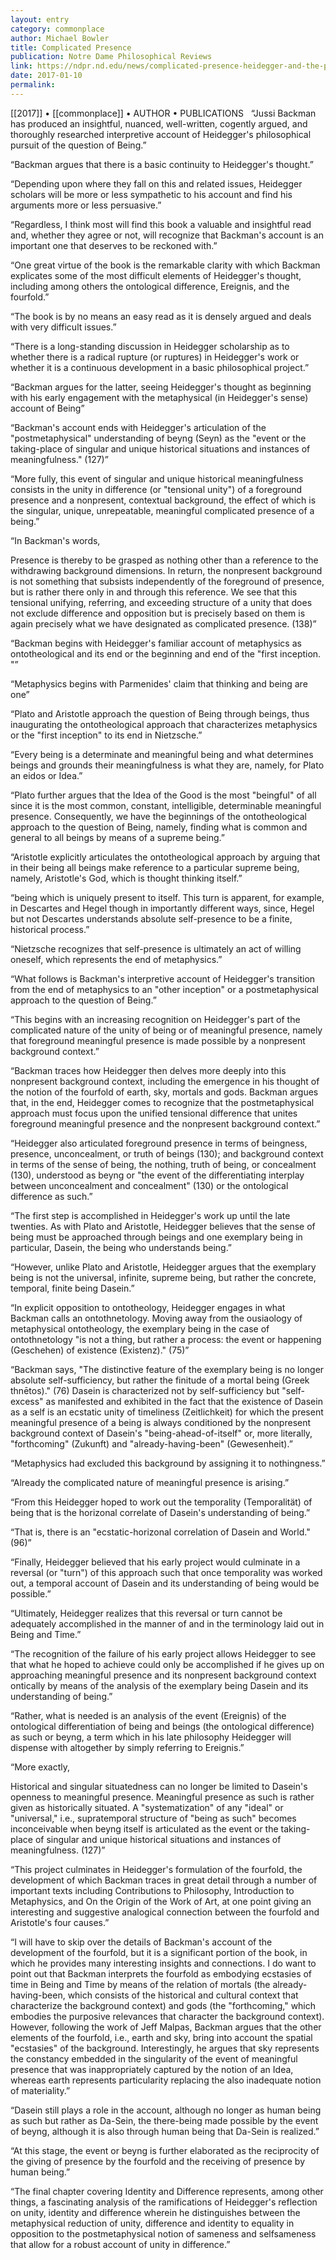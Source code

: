 ```yaml
---
layout: entry
category: commonplace
author: Michael Bowler
title: Complicated Presence
publication: Notre Dame Philosophical Reviews
link: https://ndpr.nd.edu/news/complicated-presence-heidegger-and-the-postmetaphysical-unity-of-being/
date: 2017-01-10
permalink: 
---
```


[[2017]] • [[commonplace]] • AUTHOR • PUBLICATIONS 
 
“Jussi Backman has produced an insightful, nuanced, well-written, cogently argued, and thoroughly researched interpretive account of Heidegger's philosophical pursuit of the question of Being.”

“Backman argues that there is a basic continuity to Heidegger's thought.”

“Depending upon where they fall on this and related issues, Heidegger scholars will be more or less sympathetic to his account and find his arguments more or less persuasive.”

“Regardless, I think most will find this book a valuable and insightful read and, whether they agree or not, will recognize that Backman's account is an important one that deserves to be reckoned with.”

“One great virtue of the book is the remarkable clarity with which Backman explicates some of the most difficult elements of Heidegger's thought, including among others the ontological difference, Ereignis, and the fourfold.”

“The book is by no means an easy read as it is densely argued and deals with very difficult issues.”

“There is a long-standing discussion in Heidegger scholarship as to whether there is a radical rupture (or ruptures) in Heidegger's work or whether it is a continuous development in a basic philosophical project.”

“Backman argues for the latter, seeing Heidegger's thought as beginning with his early engagement with the metaphysical (in Heidegger's sense) account of Being”

“Backman's account ends with Heidegger's articulation of the "postmetaphysical" understanding of beyng (Seyn) as the "event or the taking-place of singular and unique historical situations and instances of meaningfulness." (127)”

“More fully, this event of singular and unique historical meaningfulness consists in the unity in difference (or "tensional unity") of a foreground presence and a nonpresent, contextual background, the effect of which is the singular, unique, unrepeatable, meaningful complicated presence of a being.”

“In Backman's words,

Presence is thereby to be grasped as nothing other than a reference to the withdrawing background dimensions. In return, the nonpresent background is not something that subsists independently of the foreground of presence, but is rather there only in and through this reference. We see that this tensional unifying, referring, and exceeding structure of a unity that does not exclude difference and opposition but is precisely based on them is again precisely what we have designated as complicated presence. (138)”

“Backman begins with Heidegger's familiar account of metaphysics as ontotheological and its end or the beginning and end of the "first inception. "”

“Metaphysics begins with Parmenides' claim that thinking and being are one”

“Plato and Aristotle approach the question of Being through beings, thus inaugurating the ontotheological approach that characterizes metaphysics or the "first inception" to its end in Nietzsche.”

“Every being is a determinate and meaningful being and what determines beings and grounds their meaningfulness is what they are, namely, for Plato an eidos or Idea.”

“Plato further argues that the Idea of the Good is the most "beingful" of all since it is the most common, constant, intelligible, determinable meaningful presence. Consequently, we have the beginnings of the ontotheological approach to the question of Being, namely, finding what is common and general to all beings by means of a supreme being.”

“Aristotle explicitly articulates the ontotheological approach by arguing that in their being all beings make reference to a particular supreme being, namely, Aristotle's God, which is thought thinking itself.”

“being which is uniquely present to itself. This turn is apparent, for example, in Descartes and Hegel though in importantly different ways, since, Hegel but not Descartes understands absolute self-presence to be a finite, historical process.”

“Nietzsche recognizes that self-presence is ultimately an act of willing oneself, which represents the end of metaphysics.”

“What follows is Backman's interpretive account of Heidegger's transition from the end of metaphysics to an "other inception" or a postmetaphysical approach to the question of Being.”

“This begins with an increasing recognition on Heidegger's part of the complicated nature of the unity of being or of meaningful presence, namely that foreground meaningful presence is made possible by a nonpresent background context.”

“Backman traces how Heidegger then delves more deeply into this nonpresent background context, including the emergence in his thought of the notion of the fourfold of earth, sky, mortals and gods. Backman argues that, in the end, Heidegger comes to recognize that the postmetaphysical approach must focus upon the unified tensional difference that unites foreground meaningful presence and the nonpresent background context.”

“Heidegger also articulated foreground presence in terms of beingness, presence, unconcealment, or truth of beings (130); and background context in terms of the sense of being, the nothing, truth of being, or concealment (130), understood as beyng or "the event of the differentiating interplay between unconcealment and concealment" (130) or the ontological difference as such.”

“The first step is accomplished in Heidegger's work up until the late twenties. As with Plato and Aristotle, Heidegger believes that the sense of being must be approached through beings and one exemplary being in particular, Dasein, the being who understands being.”

“However, unlike Plato and Aristotle, Heidegger argues that the exemplary being is not the universal, infinite, supreme being, but rather the concrete, temporal, finite being Dasein.”

“In explicit opposition to ontotheology, Heidegger engages in what Backman calls an ontothnetology. Moving away from the ousiaology of metaphysical ontotheology, the exemplary being in the case of ontothnetology "is not a thing, but rather a process: the event or happening (Geschehen) of existence (Existenz)." (75)”

“Backman says, "The distinctive feature of the exemplary being is no longer absolute self-sufficiency, but rather the finitude of a mortal being (Greek thnētos)." (76) Dasein is characterized not by self-sufficiency but "self-excess" as manifested and exhibited in the fact that the existence of Dasein as a self is an ecstatic unity of timeliness (Zeitlichkeit) for which the present meaningful presence of a being is always conditioned by the nonpresent background context of Dasein's "being-ahead-of-itself" or, more literally, "forthcoming" (Zukunft) and "already-having-been" (Gewesenheit).”

“Metaphysics had excluded this background by assigning it to nothingness.”

“Already the complicated nature of meaningful presence is arising.”

“From this Heidegger hoped to work out the temporality (Temporalität) of being that is the horizonal correlate of Dasein's understanding of being.”

“That is, there is an "ecstatic-horizonal correlation of Dasein and World." (96)”

“Finally, Heidegger believed that his early project would culminate in a reversal (or "turn") of this approach such that once temporality was worked out, a temporal account of Dasein and its understanding of being would be possible.”

“Ultimately, Heidegger realizes that this reversal or turn cannot be adequately accomplished in the manner of and in the terminology laid out in Being and Time.”

“The recognition of the failure of his early project allows Heidegger to see that what he hoped to achieve could only be accomplished if he gives up on approaching meaningful presence and its nonpresent background context ontically by means of the analysis of the exemplary being Dasein and its understanding of being.”

“Rather, what is needed is an analysis of the event (Ereignis) of the ontological differentiation of being and beings (the ontological difference) as such or beyng, a term which in his late philosophy Heidegger will dispense with altogether by simply referring to Ereignis.”

“More exactly,

Historical and singular situatedness can no longer be limited to Dasein's openness to meaningful presence. Meaningful presence as such is rather given as historically situated. A "systematization" of any "ideal" or "universal," i.e., supratemporal structure of "being as such" becomes inconceivable when beyng itself is articulated as the event or the taking-place of singular and unique historical situations and instances of meaningfulness. (127)”

“This project culminates in Heidegger's formulation of the fourfold, the development of which Backman traces in great detail through a number of important texts including Contributions to Philosophy, Introduction to Metaphysics, and On the Origin of the Work of Art, at one point giving an interesting and suggestive analogical connection between the fourfold and Aristotle's four causes.”

“I will have to skip over the details of Backman's account of the development of the fourfold, but it is a significant portion of the book, in which he provides many interesting insights and connections. I do want to point out that Backman interprets the fourfold as embodying ecstasies of time in Being and Time by means of the relation of mortals (the already-having-been, which consists of the historical and cultural context that characterize the background context) and gods (the "forthcoming," which embodies the purposive relevances that character the background context). However, following the work of Jeff Malpas, Backman argues that the other elements of the fourfold, i.e., earth and sky, bring into account the spatial "ecstasies" of the background. Interestingly, he argues that sky represents the constancy embedded in the singularity of the event of meaningful presence that was inappropriately captured by the notion of an Idea, whereas earth represents particularity replacing the also inadequate notion of materiality.”

“Dasein still plays a role in the account, although no longer as human being as such but rather as Da-Sein, the there-being made possible by the event of beyng, although it is also through human being that Da-Sein is realized.”

“At this stage, the event or beyng is further elaborated as the reciprocity of the giving of presence by the fourfold and the receiving of presence by human being.”

“The final chapter covering Identity and Difference represents, among other things, a fascinating analysis of the ramifications of Heidegger's reflection on unity, identity and difference wherein he distinguishes between the metaphysical reduction of unity, difference and identity to equality in opposition to the postmetaphysical notion of sameness and selfsameness that allow for a robust account of unity in difference.”

